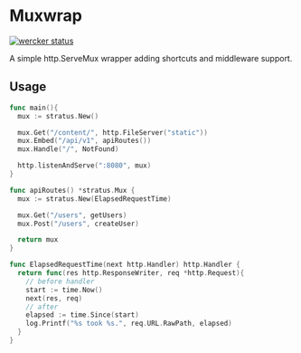 # Muxwrap
[![wercker status](https://app.wercker.com/status/ceefa97401e7f0740fa094ffbde40dba/m "wercker status")](https://app.wercker.com/project/bykey/ceefa97401e7f0740fa094ffbde40dba)

A simple http.ServeMux wrapper adding shortcuts and middleware support.

## Usage

```go
func main(){
  mux := stratus.New()

  mux.Get("/content/", http.FileServer("static"))
  mux.Embed("/api/v1", apiRoutes())
  mux.Handle("/", NotFound)

  http.listenAndServe(":8080", mux)
}

func apiRoutes() *stratus.Mux {
  mux := stratus.New(ElapsedRequestTime)

  mux.Get("/users", getUsers)
  mux.Post("/users", createUser)

  return mux
}

func ElapsedRequestTime(next http.Handler) http.Handler {
  return func(res http.ResponseWriter, req *http.Request){
    // before handler
    start := time.Now()
    next(res, req)
    // after
    elapsed := time.Since(start)
    log.Printf("%s took %s.", req.URL.RawPath, elapsed)
  }
}
```
